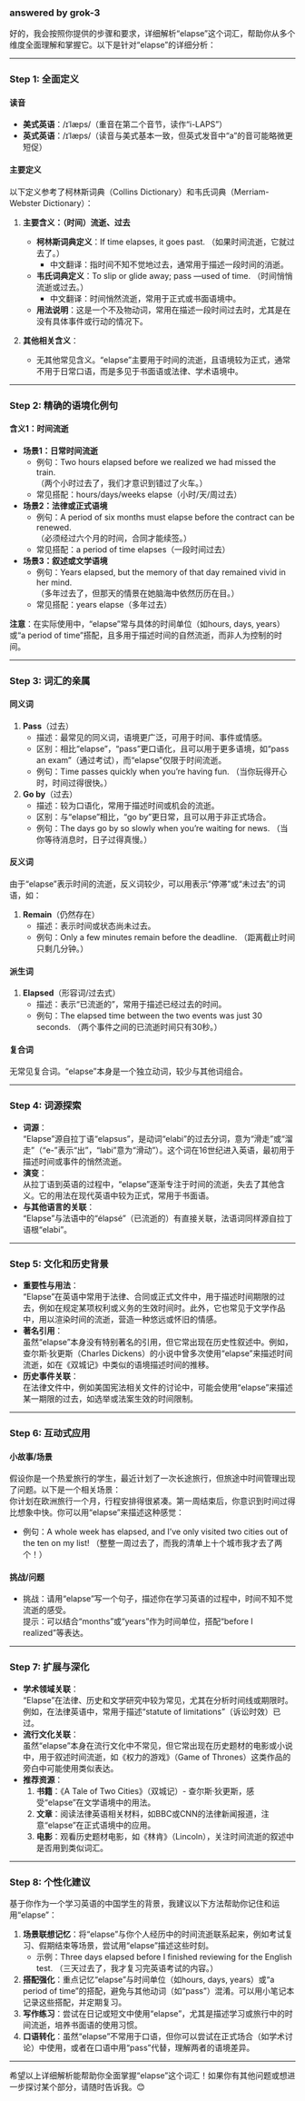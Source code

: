### answered by grok-3
好的，我会按照你提供的步骤和要求，详细解析“elapse”这个词汇，帮助你从多个维度全面理解和掌握它。以下是针对“elapse”的详细分析：

---

### Step 1: 全面定义

#### 读音
- **美式英语**：/ɪˈlæps/（重音在第二个音节，读作“i-LAPS”）
- **英式英语**：/ɪˈlæps/（读音与美式基本一致，但英式发音中“a”的音可能略微更短促）

#### 主要定义
以下定义参考了柯林斯词典（Collins Dictionary）和韦氏词典（Merriam-Webster Dictionary）：
1. **主要含义：（时间）流逝、过去**
   - **柯林斯词典定义**：If time elapses, it goes past. （如果时间流逝，它就过去了。）
     - 中文翻译：指时间不知不觉地过去，通常用于描述一段时间的消逝。
   - **韦氏词典定义**：To slip or glide away; pass —used of time. （时间悄悄流逝或过去。）
     - 中文翻译：时间悄然流逝，常用于正式或书面语境中。
   - **用法说明**：这是一个不及物动词，常用在描述一段时间过去时，尤其是在没有具体事件或行动的情况下。

2. **其他相关含义**：
   - 无其他常见含义。“elapse”主要用于时间的流逝，且语境较为正式，通常不用于日常口语，而是多见于书面语或法律、学术语境中。

---

### Step 2: 精确的语境化例句

#### 含义1：时间流逝
- **场景1：日常时间流逝**
  - 例句：Two hours elapsed before we realized we had missed the train.  
    （两个小时过去了，我们才意识到错过了火车。）
  - 常见搭配：hours/days/weeks elapse（小时/天/周过去）
- **场景2：法律或正式语境**
  - 例句：A period of six months must elapse before the contract can be renewed.  
    （必须经过六个月的时间，合同才能续签。）
  - 常见搭配：a period of time elapses（一段时间过去）
- **场景3：叙述或文学语境**
  - 例句：Years elapsed, but the memory of that day remained vivid in her mind.  
    （多年过去了，但那天的情景在她脑海中依然历历在目。）
  - 常见搭配：years elapse（多年过去）

**注意**：在实际使用中，“elapse”常与具体的时间单位（如hours, days, years）或“a period of time”搭配，且多用于描述时间的自然流逝，而非人为控制的时间。

---

### Step 3: 词汇的亲属

#### 同义词
1. **Pass**（过去）
   - 描述：最常见的同义词，语境更广泛，可用于时间、事件或情感。
   - 区别：相比“elapse”，“pass”更口语化，且可以用于更多语境，如“pass an exam”（通过考试），而“elapse”仅限于时间流逝。
   - 例句：Time passes quickly when you’re having fun. （当你玩得开心时，时间过得很快。）
2. **Go by**（过去）
   - 描述：较为口语化，常用于描述时间或机会的流逝。
   - 区别：与“elapse”相比，“go by”更日常，且可以用于非正式场合。
   - 例句：The days go by so slowly when you’re waiting for news. （当你等待消息时，日子过得真慢。）

#### 反义词
由于“elapse”表示时间的流逝，反义词较少，可以用表示“停滞”或“未过去”的词语，如：
1. **Remain**（仍然存在）
   - 描述：表示时间或状态尚未过去。
   - 例句：Only a few minutes remain before the deadline. （距离截止时间只剩几分钟。）

#### 派生词
1. **Elapsed**（形容词/过去式）
   - 描述：表示“已流逝的”，常用于描述已经过去的时间。
   - 例句：The elapsed time between the two events was just 30 seconds. （两个事件之间的已流逝时间只有30秒。）

#### 复合词
无常见复合词。“elapse”本身是一个独立动词，较少与其他词组合。

---

### Step 4: 词源探索

- **词源**：  
  “Elapse”源自拉丁语“elapsus”，是动词“elabi”的过去分词，意为“滑走”或“溜走”（“e-”表示“出”，“labi”意为“滑动”）。这个词在16世纪进入英语，最初用于描述时间或事件的悄然流逝。
- **演变**：  
  从拉丁语到英语的过程中，“elapse”逐渐专注于时间的流逝，失去了其他含义。它的用法在现代英语中较为正式，常用于书面语。
- **与其他语言的关联**：  
  “Elapse”与法语中的“élapsé”（已流逝的）有直接关联，法语词同样源自拉丁语根“elabi”。

---

### Step 5: 文化和历史背景

- **重要性与用法**：  
  “Elapse”在英语中常用于法律、合同或正式文件中，用于描述时间期限的过去，例如在规定某项权利或义务的生效时间时。此外，它也常见于文学作品中，用以渲染时间的流逝，营造一种悠远或怀旧的情感。
- **著名引用**：  
  虽然“elapse”本身没有特别著名的引用，但它常出现在历史性叙述中。例如，查尔斯·狄更斯（Charles Dickens）的小说中曾多次使用“elapse”来描述时间流逝，如在《双城记》中类似的语境描述时间的推移。
- **历史事件关联**：  
  在法律文件中，例如美国宪法相关文件的讨论中，可能会使用“elapse”来描述某一期限的过去，如选举或法案生效的时间限制。

---

### Step 6: 互动式应用

#### 小故事/场景
假设你是一个热爱旅行的学生，最近计划了一次长途旅行，但旅途中时间管理出现了问题。以下是一个相关场景：  
你计划在欧洲旅行一个月，行程安排得很紧凑。第一周结束后，你意识到时间过得比想象中快。你可以用“elapse”来描述这种感觉：  
- 例句：A whole week has elapsed, and I’ve only visited two cities out of the ten on my list! （整整一周过去了，而我的清单上十个城市我才去了两个！）

#### 挑战/问题
- 挑战：请用“elapse”写一个句子，描述你在学习英语的过程中，时间不知不觉流逝的感受。  
  提示：可以结合“months”或“years”作为时间单位，搭配“before I realized”等表达。

---

### Step 7: 扩展与深化

- **学术领域关联**：  
  “Elapse”在法律、历史和文学研究中较为常见，尤其在分析时间线或期限时。例如，在法律英语中，常用于描述“statute of limitations”（诉讼时效）已过。
- **流行文化关联**：  
  虽然“elapse”本身在流行文化中不常见，但它常出现在历史题材的电影或小说中，用于叙述时间流逝，如《权力的游戏》（Game of Thrones）这类作品的旁白中可能使用类似表达。
- **推荐资源**：  
  1. **书籍**：《A Tale of Two Cities》（双城记）- 查尔斯·狄更斯，感受“elapse”在文学语境中的用法。  
  2. **文章**：阅读法律英语相关材料，如BBC或CNN的法律新闻报道，注意“elapse”在正式语境中的应用。  
  3. **电影**：观看历史题材电影，如《林肯》（Lincoln），关注时间流逝的叙述中是否用到类似词汇。

---

### Step 8: 个性化建议

基于你作为一个学习英语的中国学生的背景，我建议以下方法帮助你记住和运用“elapse”：
1. **场景联想记忆**：将“elapse”与你个人经历中的时间流逝联系起来，例如考试复习、假期结束等场景，尝试用“elapse”描述这些时刻。  
   - 示例：Three days elapsed before I finished reviewing for the English test. （三天过去了，我才复习完英语考试的内容。）
2. **搭配强化**：重点记忆“elapse”与时间单位（如hours, days, years）或“a period of time”的搭配，避免与其他动词（如“pass”）混淆。可以用小笔记本记录这些搭配，并定期复习。
3. **写作练习**：尝试在日记或短文中使用“elapse”，尤其是描述学习或旅行中的时间流逝，培养书面语的使用习惯。
4. **口语转化**：虽然“elapse”不常用于口语，但你可以尝试在正式场合（如学术讨论）中使用，或者在口语中用“pass”代替，理解两者的语境差异。

---

希望以上详细解析能帮助你全面掌握“elapse”这个词汇！如果你有其他问题或想进一步探讨某个部分，请随时告诉我。😊